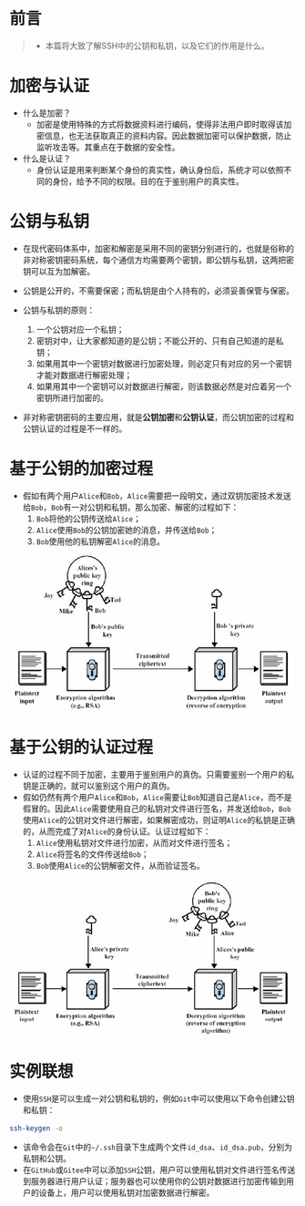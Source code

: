 # 前言

> - 本篇将大致了解SSH中的公钥和私钥，以及它们的作用是什么。

# 加密与认证

- 什么是加密？
  - 加密是使用特殊的方式将数据资料进行编码，使得非法用户即时取得该加密信息，也无法获取真正的资料内容。因此数据加密可以保护数据，防止监听攻击等。其重点在于数据的安全性。
- 什么是认证？
  - 身份认证是用来判断某个身份的真实性，确认身份后，系统才可以依照不同的身份，给予不同的权限。目的在于鉴别用户的真实性。

# 公钥与私钥

- 在现代密码体系中，加密和解密是采用不同的密钥分别进行的，也就是俗称的非对称密钥密码系统，每个通信方均需要两个密钥，即公钥与私钥，这两把密钥可以互为加解密。
- 公钥是公开的，不需要保密；而私钥是由个人持有的，必须妥善保管与保密。
- 公钥与私钥的原则：
  1. 一个公钥对应一个私钥；
  2. 密钥对中，让大家都知道的是公钥；不能公开的、只有自己知道的是私钥；
  3. 如果用其中一个密钥对数据进行加密处理，则必定只有对应的另一个密钥才能对数据进行解密处理；
  4. 如果用其中一个密钥可以对数据进行解密，则该数据必然是对应着另一个密钥所进行加密的。

- 非对称密钥密码的主要应用，就是**公钥加密**和**公钥认证**，而公钥加密的过程和公钥认证的过程是不一样的。

# 基于公钥的加密过程

- 假如有两个用户`Alice`和`Bob`，`Alice`需要把一段明文，通过双钥加密技术发送给`Bob`，`Bob`有一对公钥和私钥，那么加密、解密的过程如下：
  1. `Bob`将他的公钥传送给`Alice`；
  2. `Alice`使用`Bob`的公钥加密她的消息，并传送给`Bob`；
  3. `Bob`使用他的私钥解密`Alice`的消息。

![img](images/SSH_Public&Private_Key.images/2012072915191712.jpg)

# 基于公钥的认证过程

- 认证的过程不同于加密，主要用于鉴别用户的真伪。只需要鉴别一个用户的私钥是正确的，就可以鉴别这个用户的真伪。
- 假如仍然有两个用户`Alice`和`Bob`，`Alice`需要让`Bob`知道自己是`Alice`，而不是假冒的。因此`Alice`需要使用自己的私钥对文件进行签名，并发送给`Bob`，`Bob`使用`Alice`的公钥对文件进行解密，如果解密成功，则证明`Alice`的私钥是正确的，从而完成了对`Alice`的身份认证。认证过程如下：
  1. `Alice`使用私钥对文件进行加密，从而对文件进行签名；
  2. `Alice`将签名的文件传送给`Bob`；
  3. `Bob`使用`Alice`的公钥解密文件，从而验证签名。

![img](images/SSH_Public&Private_Key.images/2012072915193769.jpg)

# 实例联想

- 使用`SSH`是可以生成一对公钥和私钥的，例如`Git`中可以使用以下命令创建公钥和私钥：

```bash
ssh-keygen -o
```

- 该命令会在`Git`中的`~/.ssh`目录下生成两个文件`id_dsa`、`id_dsa.pub`，分别为私钥和公钥。
- 在`GitHub`或`Gitee`中可以添加`SSH`公钥，用户可以使用私钥对文件进行签名传送到服务器进行用户认证；服务器也可以使用你的公钥对数据进行加密传输到用户的设备上，用户可以使用私钥对加密数据进行解密。
